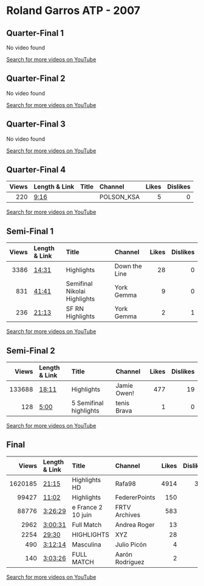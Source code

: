
# Roland Garros ATP - 2007
    
## Quarter-Final 1
No video found

[Search for more videos on YouTube](https://www.youtube.com/results?search_query=%22roland+garros%22+%22Federer%22+%22Robredo%22+%222007%22+%22highlights%22)     

## Quarter-Final 2
No video found

[Search for more videos on YouTube](https://www.youtube.com/results?search_query=%22roland+garros%22+%22Davydenko%22+%22Canas%22+%222007%22+%22highlights%22)     

## Quarter-Final 3
No video found

[Search for more videos on YouTube](https://www.youtube.com/results?search_query=%22roland+garros%22+%22Djokovic%22+%22Andreev%22+%222007%22+%22highlights%22)     

## Quarter-Final 4
|   Views | Length & Link                                       | Title   | Channel    |   Likes |   Dislikes |
|--------:|:----------------------------------------------------|:--------|:-----------|--------:|-----------:|
|     220 | [9:16](https://www.youtube.com/watch?v=0V4fVyW731I) |         | POLSON_KSA |       5 |          0 |

[Search for more videos on YouTube](https://www.youtube.com/results?search_query=%22roland+garros%22+%22Nadal%22+%22Moya%22+%222007%22+%22highlights%22)     

## Semi-Final 1
|   Views | Length & Link                                        | Title                            | Channel       |   Likes |   Dislikes |
|--------:|:-----------------------------------------------------|:---------------------------------|:--------------|--------:|-----------:|
|    3386 | [14:31](https://www.youtube.com/watch?v=j9dOxQOZBEI) | Highlights                       | Down the Line |      28 |          0 |
|     831 | [41:41](https://www.youtube.com/watch?v=ROJI1OTHc7c) | Semifinal   Nikolai   Highlights | York Gemma    |       9 |          0 |
|     236 | [21:13](https://www.youtube.com/watch?v=WUuyS4p9vYI) | SF  RN Highlights                | York Gemma    |       2 |          1 |

[Search for more videos on YouTube](https://www.youtube.com/results?search_query=%22roland+garros%22+%22Federer%22+%22Davydenko%22+%222007%22+%22highlights%22)     

## Semi-Final 2
|   Views | Length & Link                                        | Title                    | Channel     |   Likes |   Dislikes |
|--------:|:-----------------------------------------------------|:-------------------------|:------------|--------:|-----------:|
|  133688 | [18:11](https://www.youtube.com/watch?v=np2N65qgM-g) | Highlights               | Jamie Owen! |     477 |         19 |
|     128 | [5:00](https://www.youtube.com/watch?v=sdYna3pbJuQ)  | 5 Semifinal   highlights | tenis Brava |       1 |          0 |

[Search for more videos on YouTube](https://www.youtube.com/results?search_query=%22roland+garros%22+%22Nadal%22+%22Djokovic%22+%222007%22+%22highlights%22)     

## Final
|   Views | Length & Link                                          | Title                 | Channel         |   Likes |   Dislikes |
|--------:|:-------------------------------------------------------|:----------------------|:----------------|--------:|-----------:|
| 1620185 | [21:15](https://www.youtube.com/watch?v=i65Si6cjapY)   | Highlights HD         | Rafa98          |    4914 |        362 |
|   99427 | [11:02](https://www.youtube.com/watch?v=3RIGxf6Jrug)   | Highlights            | FedererPoints   |     150 |         12 |
|   88776 | [3:26:29](https://www.youtube.com/watch?v=YtBEhhE0boM) | e    France 2 10 juin | FRTV Archives   |     583 |         27 |
|    2962 | [3:00:31](https://www.youtube.com/watch?v=u2ZSNJB6LA0) | Full Match            | Andrea Roger    |      13 |          0 |
|    2254 | [29:30](https://www.youtube.com/watch?v=efWREzYlxWU)   | HIGHLIGHTS            | XYZ             |      28 |          1 |
|     490 | [3:12:14](https://www.youtube.com/watch?v=g7_QV3xL9QE) | Masculina             | Julio Picón     |       4 |          0 |
|     140 | [3:03:26](https://www.youtube.com/watch?v=enXI4ofliic) | FULL MATCH            | Aarón Rodríguez |       2 |          0 |

[Search for more videos on YouTube](https://www.youtube.com/results?search_query=%22roland+garros%22+%22Nadal%22+%22Federer%22+%222007%22+%22highlights%22)     
